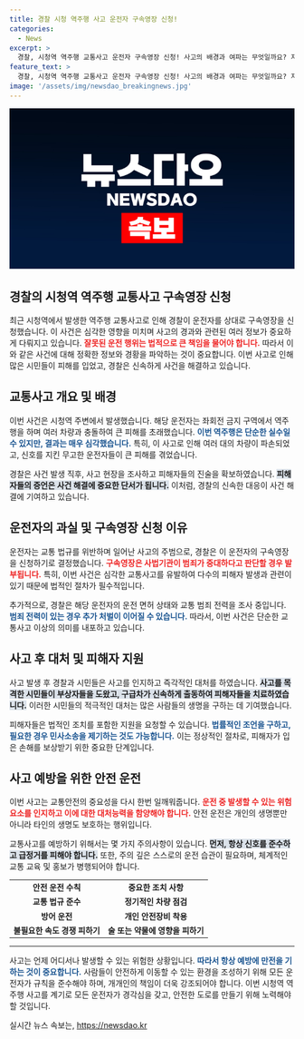 ```yaml
---
title: 경찰 시청 역주행 사고 운전자 구속영장 신청!
categories:
  - News
excerpt: >
  경찰, 시청역 역주행 교통사고 운전자 구속영장 신청! 사고의 배경과 여파는 무엇일까요? 지금 바로 확인해 보세요!
feature_text: >
  경찰, 시청역 역주행 교통사고 운전자 구속영장 신청! 사고의 배경과 여파는 무엇일까요? 지금 바로 확인해 보세요!
image: '/assets/img/newsdao_breakingnews.jpg'
---
```


<p><img src="/assets/img/newsdao_breakingnews.jpg" alt="cryptoinkorea 속보" /></p>

<h2 data-ke-size="size26">경찰의 시청역 역주행 교통사고 구속영장 신청</h2>

<p data-ke-size="size16">최근 시청역에서 발생한 역주행 교통사고로 인해 경찰이 운전자를 상대로 구속영장을 신청했습니다. 이 사건은 심각한 영향을 미치며 사고의 경과와 관련된 여러 정보가 중요하게 다뤄지고 있습니다. <b><span style="color: #ee2323;">잘못된 운전 행위는 법적으로 큰 책임을 물어야 합니다.</span></b> 따라서 이와 같은 사건에 대해 정확한 정보와 경황을 파악하는 것이 중요합니다. 이번 사고로 인해 많은 시민들이 피해를 입었고, 경찰은 신속하게 사건을 해결하고 있습니다.</p>

<h2 data-ke-size="size26">교통사고 개요 및 배경</h2>

<p data-ke-size="size16">이번 사건은 시청역 주변에서 발생했습니다. 해당 운전자는 좌회전 금지 구역에서 역주행을 하며 여러 차량과 충돌하여 큰 피해를 초래했습니다. <b><span style="color: #1a5490;">이번 역주행은 단순한 실수일 수 있지만, 결과는 매우 심각했습니다.</span></b> 특히, 이 사고로 인해 여러 대의 차량이 파손되었고, 신호를 지킨 무고한 운전자들이 큰 피해를 겪었습니다.</p>

<p data-ke-size="size16">경찰은 사건 발생 직후, 사고 현장을 조사하고 피해자들의 진술을 확보하였습니다. <b><span style="background-color: #21538527;">피해자들의 증언은 사건 해결에 중요한 단서가 됩니다.</span></b> 이처럼, 경찰의 신속한 대응이 사건 해결에 기여하고 있습니다.</p>

<h2 data-ke-size="size26">운전자의 과실 및 구속영장 신청 이유</h2>

<p data-ke-size="size16">운전자는 교통 법규를 위반하며 일어난 사고의 주범으로, 경찰은 이 운전자의 구속영장을 신청하기로 결정했습니다. <b><span style="color: #ee2323;">구속영장은 사법기관이 범죄가 중대하다고 판단할 경우 발부됩니다.</span></b> 특히, 이번 사건은 심각한 교통사고를 유발하여 다수의 피해자 발생과 관련이 있기 때문에 법적인 절차가 필수적입니다.</p>

<p data-ke-size="size16">추가적으로, 경찰은 해당 운전자의 운전 면허 상태와 교통 범죄 전력을 조사 중입니다. <b><span style="color: #1a5490;">범죄 전력이 있는 경우 추가 처벌이 이어질 수 있습니다.</span></b> 따라서, 이번 사건은 단순한 교통사고 이상의 의미를 내포하고 있습니다.</p>

<h2 data-ke-size="size26">사고 후 대처 및 피해자 지원</h2>

<p data-ke-size="size16">사고 발생 후 경찰과 시민들은 사고를 인지하고 즉각적인 대처를 하였습니다. <b><span style="background-color: #21538527;">사고를 목격한 시민들이 부상자들을 도왔고, 구급차가 신속하게 출동하여 피해자들을 치료하였습니다.</span></b> 이러한 시민들의 적극적인 대처는 많은 사람들의 생명을 구하는 데 기여했습니다.</p>

<p data-ke-size="size16">피해자들은 법적인 조치를 포함한 지원을 요청할 수 있습니다. <b><span style="color: #1a5490;">법률적인 조언을 구하고, 필요한 경우 민사소송을 제기하는 것도 가능합니다.</span></b> 이는 정상적인 절차로, 피해자가 입은 손해를 보상받기 위한 중요한 단계입니다.</p>

<h2 data-ke-size="size26">사고 예방을 위한 안전 운전</h2>

<p data-ke-size="size16">이번 사고는 교통안전의 중요성을 다시 한번 일깨워줍니다. <b><span style="color: #ee2323;">운전 중 발생할 수 있는 위험요소를 인지하고 이에 대한 대처능력을 함양해야 합니다.</span></b> 안전 운전은 개인의 생명뿐만 아니라 타인의 생명도 보호하는 행위입니다.</p>

<p data-ke-size="size16">교통사고를 예방하기 위해서는 몇 가지 주의사항이 있습니다. <b><span style="background-color: #21538527;">먼저, 항상 신호를 준수하고 급정거를 피해야 합니다.</span></b> 또한, 주의 깊은 스스로의 운전 습관이 필요하며, 체계적인 교통 교육 및 홍보가 병행되어야 합니다.</p>

<table style="width: 100%; border-collapse: collapse;">
<tr>
<td style="text-align: center; height: 17px;"><b>안전 운전 수칙</b></td>
<td style="text-align: center; height: 17px;"><b>중요한 조치 사항</b></td>
</tr>
<tr>
<td style="text-align: center; height: 17px;"><b>교통 법규 준수</b></td>
<td style="text-align: center; height: 17px;"><b>정기적인 차량 점검</b></td>
</tr>
<tr>
<td style="text-align: center; height: 17px;"><b>방어 운전</b></td>
<td style="text-align: center; height: 17px;"><b>개인 안전장비 착용</b></td>
</tr>
<tr>
<td style="text-align: center; height: 17px;"><b>불필요한 속도 경쟁 피하기</b></td>
<td style="text-align: center; height: 17px;"><b>술 또는 약물에 영향을 피하기</b></td>
</tr>
</table>

<hr />

<p data-ke-size="size16">사고는 언제 어디서나 발생할 수 있는 위험한 상황입니다. <b><span style="color: #1a5490;">따라서 항상 예방에 만전을 기하는 것이 중요합니다.</span></b> 사람들이 안전하게 이동할 수 있는 환경을 조성하기 위해 모든 운전자가 규칙을 준수해야 하며, 개개인의 책임이 더욱 강조되어야 합니다. 이번 시청역 역주행 사고를 계기로 모든 운전자가 경각심을 갖고, 안전한 도로를 만들기 위해 노력해야 할 것입니다.</p>
실시간 뉴스 속보는, <a href="https://newsdao.kr" rel="dofollow">https://newsdao.kr</a>


